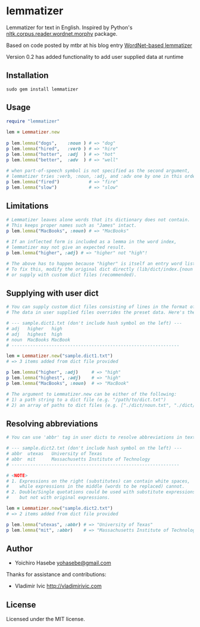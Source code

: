 lemmatizer
==========
Lemmatizer for text in English.  Inspired by Python's [nltk.corpus.reader.wordnet.morphy](orpusReader.morphy) package.

Based on code posted by mtbr at his blog entry [WordNet-based lemmatizer](http://d.hatena.ne.jp/mtbr/20090303/prfrnlprubyWordNetbasedlemmatizer)

Version 0.2 has added functionality to add user supplied data at runtime 

Installation
------------
    sudo gem install lemmatizer
    

Usage
-----
```ruby
require "lemmatizer"
  
lem = Lemmatizer.new
  
p lem.lemma("dogs",    :noun ) # => "dog"
p lem.lemma("hired",   :verb ) # => "hire"
p lem.lemma("hotter",  :adj  ) # => "hot"
p lem.lemma("better",  :adv  ) # => "well"
  
# when part-of-speech symbol is not specified as the second argument, 
# lemmatizer tries :verb, :noun, :adj, and :adv one by one in this order.
p lem.lemma("fired")           # => "fire"
p lem.lemma("slow")            # => "slow"
```

Limitations
-----------
```ruby
# Lemmatizer leaves alone words that its dictionary does not contain.
# This keeps proper names such as "James" intact.
p lem.lemma("MacBooks", :noun) # => "MacBooks" 
  
# If an inflected form is included as a lemma in the word index,
# lemmatizer may not give an expected result.
p lem.lemma("higher", :adj) # => "higher" not "high"!

# The above has to happen because "higher" is itself an entry word listed in dict/index.adj .
# To fix this, modify the original dict directly (lib/dict/index.{noun|verb|adj|adv}) 
# or supply with custom dict files (recommended).
```

Supplying with user dict
-----------
```ruby
# You can supply custom dict files consisting of lines in the format of <pos>\s+<form>\s+<lemma>.
# The data in user supplied files overrides the preset data. Here's the sample. 

# --- sample.dict1.txt (don't include hash symbol on the left) ---
# adj   higher   high
# adj   highest  high
# noun  MacBooks MacBook
# ---------------------------------------------------------------

lem = Lemmatizer.new("sample.dict1.txt")
# => 3 items added from dict file provided

p lem.lemma("higher", :adj)     # => "high"
p lem.lemma("highest", :adj)    # => "high"
p lem.lemma("MacBooks", :noun)  # => "MacBook"

# The argument to Lemmatizer.new can be either of the following:
# 1) a path string to a dict file (e.g. "/path/to/dict.txt")
# 2) an array of paths to dict files (e.g. ["./dict/noun.txt", "./dict/verb.txt"])
```

Resolving abbreviations
-----------
```ruby
# You can use 'abbr' tag in user dicts to resolve abbreviations in text.

# --- sample.dict2.txt (don't include hash symbol on the left) ---
# abbr  utexas   University of Texas
# abbr  mit      Massachusetts Institute of Technology
# ---------------------------------------------------------------

# <NOTE>
# 1. Expressions on the right (substitutes) can contain white spaces, 
#    while expressions in the middle (words to be replaced) cannot.
# 2. Double/Single quotations could be used with substitute expressions,
#    but not with original expressions.

lem = Lemmatizer.new("sample.dict2.txt")
# => 2 items added from dict file provided

p lem.lemma("utexas", :abbr) # => "University of Texas"
p lem.lemma("mit", :abbr)    # => "Massachusetts Institute of Technology"
```

Author
------

* Yoichiro Hasebe <yohasebe@gmail.com>

Thanks for assistance and contributions:

* Vladimir Ivic <http://vladimirivic.com>

License
-------
Licensed under the MIT license.
